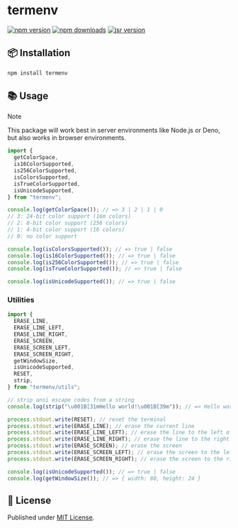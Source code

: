 # termenv

[![npm version][npm-version-src]][npm-version-href]
[![npm downloads][npm-downloads-src]][npm-downloads-href]
[![jsr version][jsr-version-src]][jsr-version-href]

## 📦 Installation

```sh
npm install termenv
```

## 📚 Usage

> [!NOTE]
> This package will work best in server environments like Node.js or Deno, but also works in browser environments.

```ts
import {
  getColorSpace,
  is16ColorSupported,
  is256ColorSupported,
  isColorsSupported,
  isTrueColorSupported,
  isUnicodeSupported,
} from "termenv";

console.log(getColorSpace()); // => 3 | 2 | 1 | 0
// 3: 24-bit color support (16m colors)
// 2: 8-bit color support (256 colors)
// 1: 4-bit color support (16 colors)
// 0: no color support

console.log(isColorsSupported()); // => true | false
console.log(is16ColorSupported()); // => true | false
console.log(is256ColorSupported()); // => true | false
console.log(isTrueColorSupported()); // => true | false

console.log(isUnicodeSupported()); // => true | false
```

### Utilities

```ts
import {
  ERASE_LINE,
  ERASE_LINE_LEFT,
  ERASE_LINE_RIGHT,
  ERASE_SCREEN,
  ERASE_SCREEN_LEFT,
  ERASE_SCREEN_RIGHT,
  getWindowSize,
  isUnicodeSupported,
  RESET,
  strip,
} from "termenv/utils";

// strip ansi escape codes from a string
console.log(strip("\u001B[31mHello world!\u001B[39m")); // => Hello world!

process.stdout.write(RESET); // reset the terminal
process.stdout.write(ERASE_LINE); // erase the current line
process.stdout.write(ERASE_LINE_LEFT); // erase the line to the left of the cursor
process.stdout.write(ERASE_LINE_RIGHT); // erase the line to the right of the cursor
process.stdout.write(ERASE_SCREEN); // erase the screen
process.stdout.write(ERASE_SCREEN_LEFT); // erase the screen to the left of the cursor
process.stdout.write(ERASE_SCREEN_RIGHT); // erase the screen to the right of the cursor

console.log(isUnicodeSupported()); // => true | false
console.log(getWindowSize()); // => { width: 80, height: 24 }
```

## 📄 License

Published under [MIT License](./LICENSE).

<!-- Badges -->

[npm-version-src]: https://img.shields.io/npm/v/termenv?style=flat&colorA=18181B&colorB=4169E1
[npm-version-href]: https://npmjs.com/package/termenv
[npm-downloads-src]: https://img.shields.io/npm/dm/termenv?style=flat&colorA=18181B&colorB=4169E1
[npm-downloads-href]: https://npmjs.com/package/termenv
[jsr-version-src]: https://jsr.io/badges/@luxass/termenv?style=flat&labelColor=18181B&logoColor=4169E1
[jsr-version-href]: https://jsr.io/@luxass/termenv
